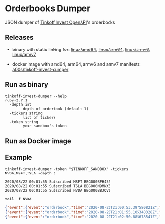 Orderbooks Dumper
=================

JSON dumper of [Tinkoff Invest OpenAPI](https://github.com/TinkoffCreditSystems/invest-openapi)'s orderbooks

Releases
--------

* binary with static linking for: [linux/amd64](https://github.com/a0s/tinkoff-invest-dumper/releases/latest/download/tinkoff-invest-dumper-amd64.tar.gz), [linux/arm64](https://github.com/a0s/tinkoff-invest-dumper/releases/latest/download/tinkoff-invest-dumper-arm64.tar.gz), [linux/armv6](https://github.com/a0s/tinkoff-invest-dumper/releases/latest/download/tinkoff-invest-dumper-armv6.tar.gz), [linux/armv7](https://github.com/a0s/tinkoff-invest-dumper/releases/latest/download/tinkoff-invest-dumper-armv7.tar.gz)

* docker image with amd64, arm64, armv6 and armv7 manifests: [a00s/tinkoff-invest-dumper](https://hub.docker.com/repository/docker/a00s/tinkoff-invest-dumper)

Run as binary
-------------

```shell script
tinkoff-invest-dumper --help                                                                                                                                             ruby-2.7.1
  -depth int
        depth of orderbook (default 1)
  -tickers string
        list of tickers
  -token string
        your sandbox's token
```

Run as Docker image
-------------------

Example
-------

`tinkoff-invest-dumper -token "$TINKOFF_SANDBOX" -tickers NVDA,MSFT,TSLA -depth 5`

```
2020/08/22 00:01:55 Subscribed MSFT BBG000BPH459
2020/08/22 00:01:55 Subscribed TSLA BBG000N9MNX3
2020/08/22 00:01:55 Subscribed NVDA BBG000BBJQV0
```

`tail -f NVDA`

```json
{"event":{"event":"orderbook","time":"2020-08-21T21:00:53.397580821Z","payload":{"figi":"BBG000BBJQV0","depth":5,"bids":[[507,6],[506.84,53],[506.8,100],[506.75,75],[506.74,10]],"asks":[[507.19,196],[507.2,52],[507.28,75],[507.29,301],[507.35,10]]}},"ticker":"NVDA","time":"2020-08-22T00:00:53.384211+03:00"}
{"event":{"event":"orderbook","time":"2020-08-21T21:01:55.105348328Z","payload":{"figi":"BBG000BBJQV0","depth":5,"bids":[[507,6],[506.84,53],[506.8,100],[506.75,75],[506.74,10]],"asks":[[507.19,196],[507.2,15],[507.28,75],[507.29,301],[507.35,10]]}},"ticker":"NVDA","time":"2020-08-22T00:01:55.089803+03:00"}
{"event":{"event":"orderbook","time":"2020-08-21T21:02:50.885678541Z","payload":{"figi":"BBG000BBJQV0","depth":5,"bids":[[507,6],[506.84,53],[506.8,100],[506.75,75],[506.74,10]],"asks":[[507.19,196],[507.2,15],[507.28,75],[507.29,301],[507.35,10]]}},"ticker":"NVDA","time":"2020-08-22T00:02:50.869458+03:00"}
```
